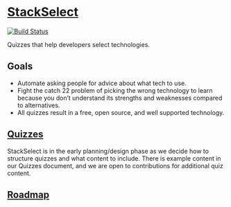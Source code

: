 # [StackSelect](https://nickmccurdy.com/stackselect/)

[![Build Status](https://travis-ci.org/nickmccurdy/stackselect.svg?branch=master)](https://travis-ci.org/nickmccurdy/stackselect)

Quizzes that help developers select technologies.

## Goals

- Automate asking people for advice about what tech to use.
- Fight the catch 22 problem of picking the wrong technology to learn because you don’t understand its strengths and weaknesses compared to alternatives.
- All quizzes result in a free, open source, and well supported technology.

## [Quizzes](quizzes.md)

StackSelect is in the early planning/design phase as we decide how to structure quizzes and what content to include. There is example content in our Quizzes document, and we are open to contributions for additional quiz content.

## [Roadmap](https://github.com/nickmccurdy/stackselect/projects/4)
